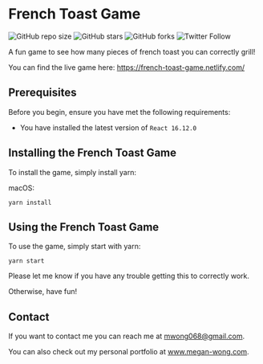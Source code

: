 # French Toast Game

<!--- These are examples. See https://shields.io for others or to customize this set of shields. You might want to include dependencies, project status and licence info here --->
![GitHub repo size](https://img.shields.io/github/repo-size/mwong068/french-toast-game)
![GitHub stars](https://img.shields.io/github/stars/mwong068/french-toast-game)
![GitHub forks](https://img.shields.io/github/forks/mwong068/french-toast-game)
![Twitter Follow](https://img.shields.io/twitter/follow/mwong068?style=social)

A fun game to see how many pieces of french toast you can correctly grill!

You can find the live game here:
https://french-toast-game.netlify.com/

## Prerequisites

Before you begin, ensure you have met the following requirements:
<!--- These are just example requirements. Add, duplicate or remove as required --->
* You have installed the latest version of `React 16.12.0`


## Installing the French Toast Game

To install the game, simply install yarn:

macOS:
```
yarn install
```

## Using the French Toast Game

To use the game, simply start with yarn:


```
yarn start
```

Please let me know if you have any trouble getting this to correctly work.

Otherwise, have fun!

## Contact

If you want to contact me you can reach me at mwong068@gmail.com.

You can also check out my personal portfolio at www.megan-wong.com.

<!-- ## License -->
<!--- If you're not sure which open license to use see https://choosealicense.com/--->

<!-- This project uses the following license: [<license_name>](<link>). -->

